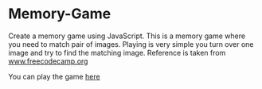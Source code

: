 # Memory-Game
Create a memory game using JavaScript.
This is a memory game where you need to match pair of images.
Playing is very simple you turn over one image and try to find the matching image.
Reference is taken from www.freecodecamp.org

You can play the game [here](https://bhimkp.github.io/)
